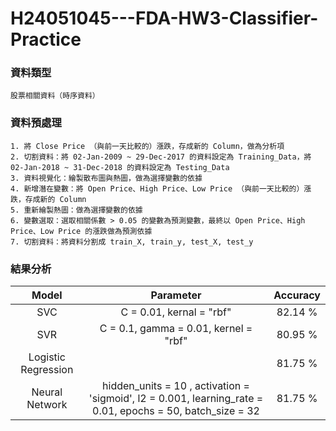 # H24051045---FDA-HW3-Classifier-Practice

### 資料類型
    股票相關資料（時序資料）

### 資料預處理
    1. 將 Close Price （與前一天比較的）漲跌，存成新的 Column，做為分析項
    2. 切割資料：將 02-Jan-2009 ~ 29-Dec-2017 的資料設定為 Training_Data，將 02-Jan-2018 ~ 31-Dec-2018 的資料設定為 Testing_Data
    3. 資料視覺化：繪製散布圖與熱圖，做為選擇變數的依據
    4. 新增潛在變數：將 Open Price、High Price、Low Price （與前一天比較的）漲跌，存成新的 Column
    5. 重新繪製熱圖：做為選擇變數的依據
    6. 變數選取：選取相關係數 > 0.05 的變數為預測變數，最終以 Open Price、High Price、Low Price 的漲跌做為預測依據
    7. 切割資料：將資料分割成 train_X, train_y, test_X, test_y

### 結果分析
| Model                 | Parameter     | Accuracy     |
|:-------------------:|:-------------:|:------------:|
| SVC | C = 0.01, kernal = "rbf"| 82.14 % |
| SVR | C = 0.1, gamma = 0.01, kernel = "rbf"| 80.95 % |
| Logistic Regression | | 81.75 % |
| Neural Network | hidden_units = 10 , activation = 'sigmoid', l2 = 0.001, learning_rate = 0.01, epochs = 50, batch_size = 32 | 81.75 %      |
